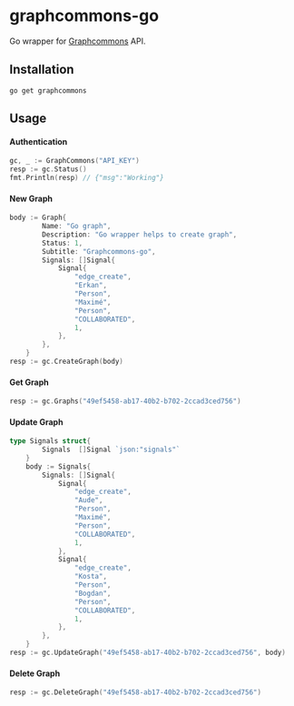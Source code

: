 # graphcommons-go

Go wrapper for [Graphcommons](https://graphcommons.github.io/api-v1/) API.

## Installation

```
go get graphcommons
```

## Usage

#### Authentication
```go
gc, _ := GraphCommons("API_KEY")
resp := gc.Status()
fmt.Println(resp) // {"msg":"Working"}

```

#### New Graph
```go
body := Graph{
		Name: "Go graph",
		Description: "Go wrapper helps to create graph",
		Status: 1,
		Subtitle: "Graphcommons-go",
        Signals: []Signal{
            Signal{
                "edge_create",
                "Erkan",
                "Person",
                "Maximé",
                "Person",
                "COLLABORATED",
                1,
            },
        },
    }
resp := gc.CreateGraph(body)
```

#### Get Graph
```go
resp := gc.Graphs("49ef5458-ab17-40b2-b702-2ccad3ced756")
```

#### Update Graph
```go
type Signals struct{
		Signals  []Signal `json:"signals"`
	}
	body := Signals{
	    Signals: []Signal{
	        Signal{
	            "edge_create",
	            "Aude",
	            "Person",
	            "Maximé",
	            "Person",
	            "COLLABORATED",
	            1,
	        },
	        Signal{
	            "edge_create",
	            "Kosta",
	            "Person",
	            "Bogdan",
	            "Person",
	            "COLLABORATED",
	            1,
	        },
	    },
	}
resp := gc.UpdateGraph("49ef5458-ab17-40b2-b702-2ccad3ced756", body)
```

#### Delete Graph
```go
resp := gc.DeleteGraph("49ef5458-ab17-40b2-b702-2ccad3ced756")
```
